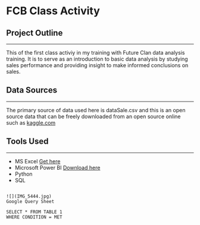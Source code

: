 # FCB Class Activity

## Project Outline
---
This of the first class activiy in my training with Future Clan data analysis training. It is to serve as an introduction to basic data analysis by studying sales performance and providing
insight to make informed conclusions on sales.

## Data Sources
---
The primary source of data used here is dataSale.csv and this is an open source data that can be freely downloaded from an open source online such as [kaggle.com](https://kaggle.com)

## Tools Used
---
- MS Excel [Get here](https://www.microsoft.com/en-us/microsoft-365/excel)
- Microsoft Power BI [Download here](https://powerbi.microsoft.com/en-us/downloads/)
- Python
- SQL

```

![](IMG_5444.jpg)
Google Query Sheet

SELECT * FROM TABLE 1
WHERE CONDITION = MET

```
